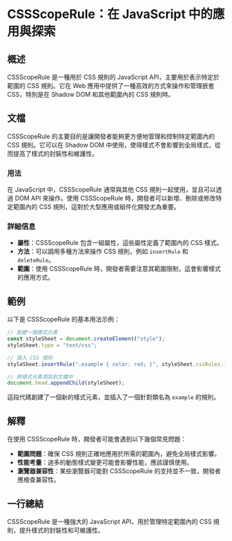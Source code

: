 <!--
Meta Description: # CSSScopeRule：在 JavaScript 中的應用與探索 ## 概述 CSSScopeRule 是一種用於 CSS 規則的 JavaScript API，主要用於表示特定於範圍的 CSS 規則。它在 Web 應用中提供了一種高效的方式來操作和管理嵌套 CSS，特別是在 Shadow D...
Meta Keywords: css, cssscoperule, javascript, stylesheet, api
-->

# CSSScopeRule：在 JavaScript 中的應用與探索

## 概述
CSSScopeRule 是一種用於 CSS 規則的 JavaScript API，主要用於表示特定於範圍的 CSS 規則。它在 Web 應用中提供了一種高效的方式來操作和管理嵌套 CSS，特別是在 Shadow DOM 和其他範圍內的 CSS 規則時。

## 文檔
CSSScopeRule 的主要目的是讓開發者能夠更方便地管理和控制特定範圍內的 CSS 規則。它可以在 Shadow DOM 中使用，使得樣式不會影響到全局樣式，從而提高了樣式的封裝性和維護性。

### 用法
在 JavaScript 中，CSSScopeRule 通常與其他 CSS 規則一起使用，並且可以透過 DOM API 來操作。使用 CSSScopeRule 時，開發者可以新增、刪除或修改特定範圍內的 CSS 規則，這對於大型應用或組件化開發尤為重要。

### 詳細信息
- **屬性**：CSSScopeRule 包含一組屬性，這些屬性定義了範圍內的 CSS 樣式。
- **方法**：可以調用多種方法來操作 CSS 規則，例如 `insertRule` 和 `deleteRule`。
- **範圍**：使用 CSSScopeRule 時，開發者需要注意其範圍限制，這會影響樣式的應用方式。

## 範例
以下是 CSSScopeRule 的基本用法示例：

```javascript
// 創建一個樣式元素
const styleSheet = document.createElement("style");
styleSheet.type = "text/css";

// 插入 CSS 規則
styleSheet.insertRule(".example { color: red; }", styleSheet.cssRules.length);

// 將樣式元素添加到文檔中
document.head.appendChild(styleSheet);
```

這段代碼創建了一個新的樣式元素，並插入了一個針對類名為 `example` 的規則。

## 解釋
在使用 CSSScopeRule 時，開發者可能會遇到以下幾個常見問題：

- **範圍問題**：確保 CSS 規則正確地應用於所需的範圍內，避免全局樣式影響。
- **性能考量**：過多的動態樣式變更可能會影響性能，應該謹慎使用。
- **瀏覽器兼容性**：某些瀏覽器可能對 CSSScopeRule 的支持並不一致，開發者應檢查兼容性。

## 一行總結
CSSScopeRule 是一種強大的 JavaScript API，用於管理特定範圍內的 CSS 規則，提升樣式的封裝性和可維護性。